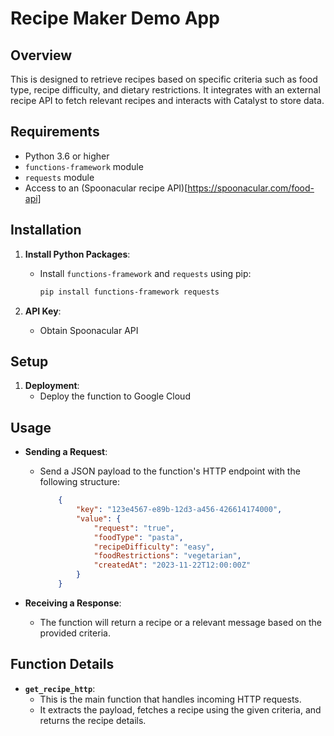 # Recipe Maker Demo App

## Overview
This is designed to retrieve recipes based on specific criteria such as food type, recipe difficulty, and dietary restrictions. It integrates with an external recipe API to fetch relevant recipes and interacts with Catalyst to store data.

## Requirements
- Python 3.6 or higher
- `functions-framework` module
- `requests` module
- Access to an (Spoonacular recipe API)[https://spoonacular.com/food-api]

## Installation
1. **Install Python Packages**:
   - Install `functions-framework` and `requests` using pip:
     ```bash
     pip install functions-framework requests
     ```

2. **API Key**:
   - Obtain Spoonacular API

## Setup

1. **Deployment**:
   - Deploy the function to Google Cloud

## Usage
- **Sending a Request**:
  - Send a JSON payload to the function's HTTP endpoint with the following structure:
    ```json
        {
            "key": "123e4567-e89b-12d3-a456-426614174000",
            "value": {
                "request": "true",
                "foodType": "pasta",
                "recipeDifficulty": "easy",
                "foodRestrictions": "vegetarian",
                "createdAt": "2023-11-22T12:00:00Z"
            }
        }
    ```

- **Receiving a Response**:
  - The function will return a recipe or a relevant message based on the provided criteria.

## Function Details
- **`get_recipe_http`**:
  - This is the main function that handles incoming HTTP requests.
  - It extracts the payload, fetches a recipe using the given criteria, and returns the recipe details.
